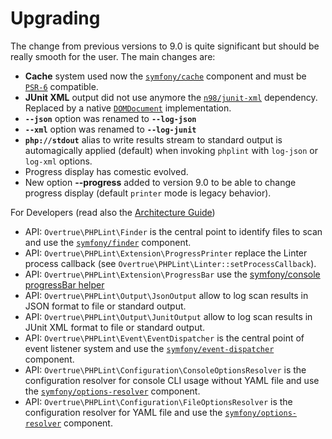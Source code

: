 # Upgrading

The change from previous versions to 9.0 is quite significant but should be really smooth for the user. The main changes are:

- **Cache** system used now the [`symfony/cache`][symfony/cache] component and must be [`PSR-6`][psr-6] compatible.
- **JUnit XML** output did not use anymore the [`n98/junit-xml`][n98/junit-xml] dependency. Replaced by a native [`DOMDocument`][domdocument] implementation.
- **`--json`** option was renamed to **`--log-json`**
- **`--xml`** option was renamed to **`--log-junit`**
- **`php://stdout`** alias to write results stream to standard output is automagically applied (default) when invoking `phplint` with `log-json` or `log-xml` options.
- Progress display has comestic evolved.
- New option **--progress** added to version 9.0 to be able to change progress display (default `printer` mode is legacy behavior).

For Developers (read also the [Architecture Guide](./architecture/event.md))

- API: `Overtrue\PHPLint\Finder` is the central point to identify files to scan and use the [`symfony/finder`][symfony/finder] component.
- API: `Overtrue\PHPLint\Extension\ProgressPrinter` replace the Linter process callback (see `Overtrue\PHPLint\Linter::setProcessCallback`).
- API: `Overtrue\PHPLint\Extension\ProgressBar` use the [symfony/console progressBar helper][symfony-progressbar]
- API: `Overtrue\PHPLint\Output\JsonOutput` allow to log scan results in JSON format to file or standard output.
- API: `Overtrue\PHPLint\Output\JunitOutput` allow to log scan results in JUnit XML format to file or standard output.
- API: `Overtrue\PHPLint\Event\EventDispatcher` is the central point of event listener system and use the [`symfony/event-dispatcher`][symfony/event-dispatcher] component.
- API: `Overtrue\PHPLint\Configuration\ConsoleOptionsResolver` is the configuration resolver for console CLI usage without YAML file and use the [`symfony/options-resolver`][symfony/options-resolver] component.
- API: `Overtrue\PHPLint\Configuration\FileOptionsResolver` is the configuration resolver for YAML file and use the [`symfony/options-resolver`][symfony/options-resolver] component.

[symfony/cache]: https://github.com/symfony/cache
[symfony/event-dispatcher]: https://github.com/symfony/event-dispatcher
[symfony/options-resolver]: https://github.com/symfony/options-resolver
[symfony/finder]: https://github.com/symfony/finder
[psr-6]: https://www.php-fig.org/psr/psr-6/
[n98/junit-xml]: https://packagist.org/packages/n98/junit-xml
[domdocument]: https://www.php.net/manual/en/class.domdocument
[symfony-progressbar]: https://symfony.com/doc/current/components/console/helpers/progressbar.html
